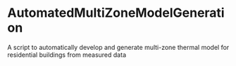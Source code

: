 # AutomatedMultiZoneModelGeneration
A script to automatically develop and generate multi-zone thermal model for residential buildings from measured data

